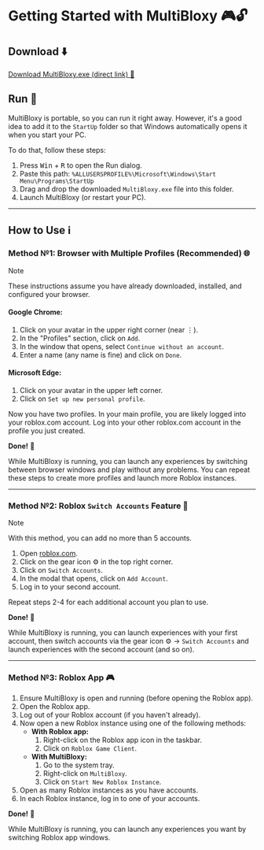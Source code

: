 # Getting Started with MultiBloxy 🎮🔓

## Download ⬇️
[Download MultiBloxy.exe (direct link) 🔗](https://github.com/Zgoly/MultiBloxy/releases/latest/download/MultiBloxy.exe)

## Run 🚀
MultiBloxy is portable, so you can run it right away. However, it's a good idea to add it to the `StartUp` folder so that Windows automatically opens it when you start your PC.

To do that, follow these steps:
1. Press <kbd>Win</kbd> + <kbd>R</kbd> to open the Run dialog.
2. Paste this path: `%ALLUSERSPROFILE%\Microsoft\Windows\Start Menu\Programs\StartUp`
3. Drag and drop the downloaded `MultiBloxy.exe` file into this folder.
4. Launch MultiBloxy (or restart your PC).

---

## How to Use ℹ️

### Method №1: Browser with Multiple Profiles (Recommended) 🌐
> [!NOTE]
> These instructions assume you have already downloaded, installed, and configured your browser.

#### Google Chrome:
1. Click on your avatar in the upper right corner (near ⋮).
2. In the "Profiles" section, click on `Add`.
3. In the window that opens, select `Continue without an account`.
4. Enter a name (any name is fine) and click on `Done`.

#### Microsoft Edge:
1. Click on your avatar in the upper left corner.
2. Click on `Set up new personal profile`.

Now you have two profiles. In your main profile, you are likely logged into your roblox.com account. Log into your other roblox.com account in the profile you just created.

**Done!** 🎉

While MultiBloxy is running, you can launch any experiences by switching between browser windows and play without any problems. You can repeat these steps to create more profiles and launch more Roblox instances.

---

### Method №2: Roblox `Switch Accounts` Feature 🔄
> [!NOTE]
> With this method, you can add no more than 5 accounts.

1. Open [roblox.com](https://roblox.com/).
2. Click on the gear icon ⚙️ in the top right corner.
3. Click on `Switch Accounts`.
4. In the modal that opens, click on `Add Account`.
5. Log in to your second account.

Repeat steps 2-4 for each additional account you plan to use.

**Done!** 🎉

While MultiBloxy is running, you can launch experiences with your first account, then switch accounts via the gear icon ⚙️ -> `Switch Accounts` and launch experiences with the second account (and so on).

---

### Method №3: Roblox App 🎮
1. Ensure MultiBloxy is open and running (before opening the Roblox app).
2. Open the Roblox app.
3. Log out of your Roblox account (if you haven't already).
4. Now open a new Roblox instance using one of the following methods:
   * **With Roblox app:**
      1. Right-click on the Roblox app icon in the taskbar.
      2. Click on `Roblox Game Client`.
   * **With MultiBloxy:**
      1. Go to the system tray.
      2. Right-click on `MultiBloxy`.
      3. Click on `Start New Roblox Instance`.
5. Open as many Roblox instances as you have accounts.
6. In each Roblox instance, log in to one of your accounts.

**Done!** 🎉

While MultiBloxy is running, you can launch any experiences you want by switching Roblox app windows.
